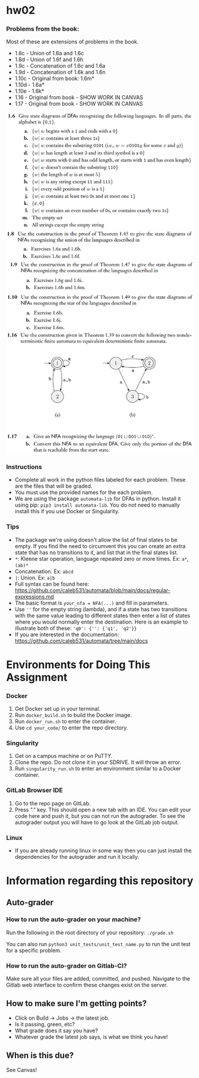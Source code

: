 # hw02

### Problems from the book:
Most of these are extensions of problems in the book.
- 1.8c - Union of 1.6a and 1.6c
- 1.8d - Union of 1.6f and 1.6h
- 1.9c - Concatenation of 1.6c and 1.6a
- 1.9d - Concatenation of 1.6k and 1.6n
- 1.10c - Original from book: 1.6m*
- 1.10d - 1.6a*
- 1.10e - 1.6k*
- 1.16 - Original from book - SHOW WORK IN CANVAS
- 1.17 - Original from book - SHOW WORK IN CANVAS

![Problem 1.6](1.6.png "Problem 1.6")
![Problem 1.8](1.8.png "Problem 1.8")
![Problem 1.9 & 1.10](1.9-1.10.png "Problem 1.9 & 1.10")
![Problem 1.16 & 1.17](1.16-1.17.png "Problem 1.16 & 1.17")

### Instructions
- Complete all work in the python files labeled for each problem. These are the files that will be graded.
- You must use the provided names for the each problem.
- We are using the package `automata-lib` for DFAs in python. Install it using pip: `pip3 install automata-lib`. You do not need to manually install this if you use Docker or Singularity.

### Tips
- The package we're using doesn't allow the list of final states to be empty. If you find the need to circumvent this you can create an extra state that has no transitions to it, and list that in the final states list.
- `*`: Kleene star operation, language repeated zero or more times. Ex: `a*`,`(ab)*`
- Concatenation. Ex: `abcd`
- `|`: Union. Ex: `a|b`
- Full syntax can be found here: https://github.com/caleb531/automata/blob/main/docs/regular-expressions.md
- The basic format is `your_nfa = NFA(...)` and fill in parameters.
- Use `''` for the empty string (lambda), and if a state has two transitions with the same value leading to different states then enter a list of states where you would normally enter the destination. Here is an example to illustrate both of these:
`'q0': {'': {'q1', 'q2'}}`
- If you are interested in the documentation: https://github.com/caleb531/automata/tree/main/docs

# Environments for Doing This Assignment

### Docker
1. Get Docker set up in your terminal.
2. Run `docker_build.sh` to build the Docker image.
3. Run `docker_run.sh` to enter the container.
4. Use `cd your_code/` to enter the repo directory.

### Singularity
1. Get on a campus machine or on PuTTY.
2. Clone the repo. Do not clone it in your SDRIVE. It will throw an error.
3. Run `singularity_run.sh` to enter an environment similar to a Docker container.

### GitLab Browser IDE
1. Go to the repo page on GitLab.
2. Press "." key. This should open a new tab with an IDE. You can edit your code here and push it, but you can not run the autograder. To see the autograder output you will have to go look at the GitLab job output.

### Linux
- If you are already running linux in some way then you can just install the dependencies for the autograder and run it locally.

# Information regarding this repository

## Auto-grader
### How to run the auto-grader on your machine?
Run the following in the root directory of your repository:
`./grade.sh`

You can also run `python3 unit_tests/unit_test_name.py` to run the unit test for a specific problem.

### How to run the auto-grader on Gitlab-CI?
Make sure all your files are added, committed, and pushed.
Navigate to the Gitlab web interface to confirm these changes exist on the server.

## How to make sure I'm getting points?
* Click on Build -> Jobs -> the latest job.
* Is it passing, green, etc? 
* What grade does it say you have?
* Whatever grade the latest job says, is what we think you have!

## When is this due?
See Canvas!
